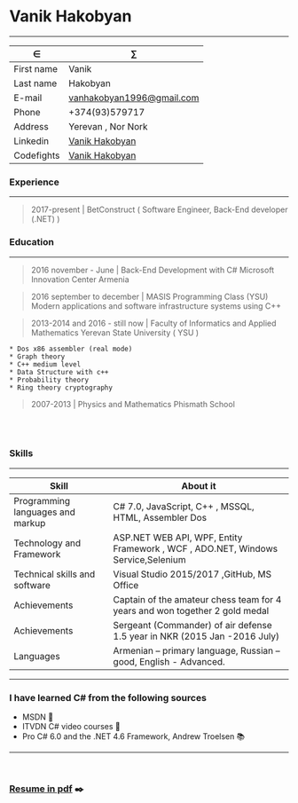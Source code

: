 # Vanik Hakobyan
<hr/>

&isin;               | &sum;
-------------------|--------------------------------------------------------
First name         |          Vanik
Last name          |          Hakobyan
E-mail             |          <a href="mailto:vanhakobyan1996@gmail.com">vanhakobyan1996@gmail.com</a>
Phone              |          +374(93)579717
Address            |          Yerevan , Nor Nork    
Linkedin           |          [Vanik Hakobyan](https://www.linkedin.com/in/vanikhakobyan) 
Codefights         |          [Vanik Hakobyan](https://codefights.com/profile/vanhakobyan)  


### Experience
----------------
> 2017-present | BetConstruct ( Software Engineer, Back-End developer (.NET) )


### Education
---------

>2016 november - June   | Back-End Development with C# Microsoft Innovation Center Armenia<br>

>2016 september to december  | MASIS Programming Class (YSU)
>Modern applications and software infrastructure systems using C++
     
>2013-2014 and 2016 - still now | Faculty of Informatics and Applied Mathematics Yerevan State University ( YSU )

    * Dos x86 assembler (real mode)
    * Graph theory
    * C++ medium level
    * Data Structure with c++
    * Probability theory
    * Ring theory cryptography

>2007-2013 | Physics and Mathematics Phismath School

<br><br>



### Skills
------------------
 Skill                        |About it
------------------------------|------------------------------------------
Programming languages and markup|    C# 7.0, JavaScript, C++ , MSSQL, HTML, Assembler Dos <br>
Technology and Framework      |    ASP.NET WEB API, WPF, Entity Framework , WCF , ADO.NET, Windows Service,Selenium<br>
Technical skills and software |    Visual Studio 2015/2017 ,GitHub, MS Office <br>
Achievements                  |    Captain of the amateur chess team for 4 years and won together 2 gold medal<br>
Achievements                  |    Sergeant (Commander) of air defense 1.5 year in NKR (2015 Jan -2016 July)
Languages                     |    Armenian – primary language, Russian – good, English - Advanced.  <br>      

<hr/>

### I have learned C# from the following sources

* MSDN :file_folder:
* ITVDN C# video courses :movie_camera:
* Pro C# 6.0 and the .NET 4.6 Framework, Andrew Troelsen :books:
<hr/>
<br>

### <a href="https://github.com/VanHakobyan/Resume/blob/master/VanikHakobyanCV%20W.pdf">Resume in pdf</a> :black_nib:
